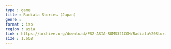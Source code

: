 ```yaml
---
type : game
title : Radiata Stories (Japan)
genre : 
format : iso
region : asia
link : https://archive.org/download/PS2-ASIA-ROMS321COM/Radiata%20Stories%20%28Japan%29.7z
size : 1.6GB
---
```

